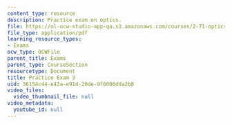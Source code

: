 ```yaml
---
content_type: resource
description: Practice exam on optics.
file: https://ol-ocw-studio-app-qa.s3.amazonaws.com/courses/2-71-optics-spring-2009/36154c44e42ae91d20de9f6006dda2b8_MIT2_71S09_practice3.pdf
file_type: application/pdf
learning_resource_types:
- Exams
ocw_type: OCWFile
parent_title: Exams
parent_type: CourseSection
resourcetype: Document
title: Practice Exam 3
uid: 36154c44-e42a-e91d-20de-9f6006dda2b8
video_files:
  video_thumbnail_file: null
video_metadata:
  youtube_id: null
---
```

